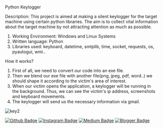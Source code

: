 Python Keylogger

Description: This project is aimed at making a silent keylogger for the target machine using certain python libraries.
The aim is to collect vital information about the target machine by not attracting attention as much as possible.

1) Working Environment: Windows and Linux Systems
2) Written language: Python
3) Libraries used: keyboard, datetime, smtplib, time, socket, requests, os, pyautogui, wmi..

How it works?
1) First of all, we need to convert our code into an exe file.
2) Then we blend our exe file with another file(png, jpeg, pdf, word..) we should shape it according to the victim's area of interest.
3) When our victim opens the application, a keylogger will be running in the background. Thus, we can see the victim's ip address, screenshots and keyboard movements.
4) The keylogger will send us the necessary information via gmail. 

![key2](https://github.com/user-attachments/assets/caad8b08-a9fd-49a6-887e-1109872e7be8)

   
[![Github Badge](https://img.shields.io/badge/-Github-000?style=quare&labelColor=000&logo=Github&logoColor=white&link=link)](https://github.com/kaniwalat/) 
[![Instagram Badge](https://img.shields.io/badge/-Instagram-C13584?style=flat-quare&labelColor=C13584&logo=instagram&logoColor=white&link=link)](https://www.instagram.com/kaniwalat?igsh=MXNxb2c5dDhqNjAyZg==)
[![Medium Badge](https://img.shields.io/badge/-Medium-757575?style=flat-quare&labelColor=757575&logo=Medium&logoColor=white&link=link)](link) 
[![Blogger Badge](https://img.shields.io/badge/-Blogger-FF9800?style=flat-quare&labelColor=FF9800&logo=Blogger&logoColor=white&link=link)](link)
